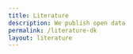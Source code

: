 ```yaml
---
title: Literature
description: We publish open data
permalink: /literature-dk
layout: literature
---
```


<script>
  // overwritting siteconfig for a specific page allows us to have multiple literature widgets with different configuration
  var siteConfig = {
    literature: {
      rootFilter: {countriesOfCoverage: ['DK']}
    }
  };
</script>
